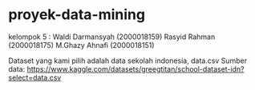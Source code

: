 # proyek-data-mining

kelompok 5 :
Waldi Darmansyah (2000018159)
Rasyid Rahman (2000018175)
M.Ghazy Ahnafi (2000018151)


Dataset yang kami pilih adalah data sekolah indonesia, data.csv Sumber data:
https://www.kaggle.com/datasets/greegtitan/school-dataset-idn?select=data.csv

